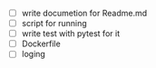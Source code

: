 - [ ] write documetion for Readme.md
- [ ] script for running
- [ ] write test with pytest for it
- [ ] Dockerfile
- [ ] loging
